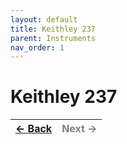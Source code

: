 ```yaml
---
layout: default
title: Keithley 237
parent: Instruments
nav_order: 1
---
```


# Keithley 237

|[&larr; Back](../instruments.md)|<span style="color:grey;">Next &rarr;</span>|
|:---|---:|
